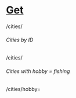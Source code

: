 # <u>Get</u>

/cities/

###### Cities by ID

/cities/<id>

###### Cities with hobby = fishing

/cities/hobby= <fishing>

